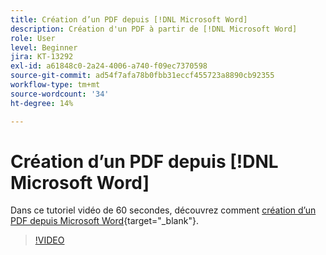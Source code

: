 ```yaml
---
title: Création d’un PDF depuis [!DNL Microsoft Word]
description: Création d'un PDF à partir de [!DNL Microsoft Word]
role: User
level: Beginner
jira: KT-13292
exl-id: a61848c0-2a24-4006-a740-f09ec7370598
source-git-commit: ad54f7afa78b0fbb31eccf455723a8890cb92355
workflow-type: tm+mt
source-wordcount: '34'
ht-degree: 14%

---
```


# Création d’un PDF depuis [!DNL Microsoft Word]

Dans ce tutoriel vidéo de 60 secondes, découvrez comment [création d’un PDF depuis Microsoft Word](https://www.adobe.com/fr/acrobat/online/word-to-pdf.html){target="_blank"}.

>[!VIDEO](https://video.tv.adobe.com/v/342627?quality=12&learn=on&hidetitle=true)
